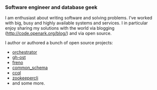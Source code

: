 ### Software engineer and database geek

I am enthusiast about writing software and solving problems. I’ve worked with big, busy and highly available systems and services. I in particular enjoy sharing my solutions with the world via blogging (http://code.openark.org/blog/) and via open source.

I author or authored a bunch of open source projects:

- [orchestrator](https://github.com/openark/orchestrator)
- [gh-ost](https://github.com/github/gh-ost)
- [freno](https://github.com/github/freno)
- [common_schema](https://github.com/shlomi-noach/common_schema)
- [ccql](https://github.com/github/ccql)
- [zookeepercli](https://github.com/outbrain/zookeepercli)
- and some more.
